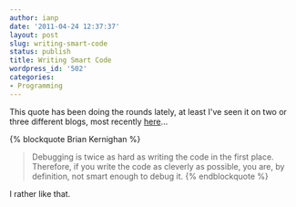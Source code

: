 ```yaml
---
author: ianp
date: '2011-04-24 12:37:37'
layout: post
slug: writing-smart-code
status: publish
title: Writing Smart Code
wordpress_id: '502'
categories:
- Programming
---
```


This quote has been doing the rounds lately, at least I've seen it on two or three different blogs, most recently [here](http://shapeof.com/archives/2011/04/regarding_simplicity.html)…

{% blockquote Brian Kernighan %}
> Debugging is twice as hard as writing the code in the first place.
> Therefore, if you write the code as cleverly as possible, you are, by
> definition, not smart enough to debug it.
{% endblockquote %}

I rather like that.

